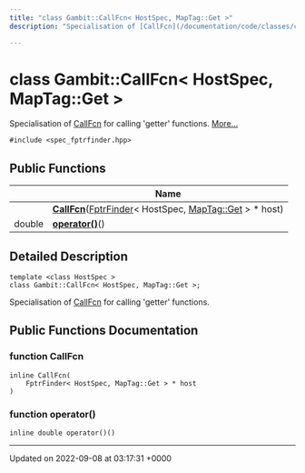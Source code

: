 ```yaml
---
title: "class Gambit::CallFcn< HostSpec, MapTag::Get >"
description: "Specialisation of [CallFcn](/documentation/code/classes/classgambit_1_1callfcn/) for calling 'getter' functions. "

---
```


# class Gambit::CallFcn< HostSpec, MapTag::Get >



Specialisation of [CallFcn](/documentation/code/classes/classgambit_1_1callfcn/) for calling 'getter' functions.  [More...](#detailed-description)


`#include <spec_fptrfinder.hpp>`

## Public Functions

|                | Name           |
| -------------- | -------------- |
| | **[CallFcn](/documentation/code/classes/classgambit_1_1callfcn_3_01hostspec_00_01maptag_1_1get_01_4/#function-callfcn)**([FptrFinder](/documentation/code/classes/classgambit_1_1fptrfinder/)< HostSpec, [MapTag::Get](/documentation/code/classes/structgambit_1_1maptag_1_1get/) > * host) |
| double | **[operator()](/documentation/code/classes/classgambit_1_1callfcn_3_01hostspec_00_01maptag_1_1get_01_4/#function-operator)**() |

## Detailed Description

```
template <class HostSpec >
class Gambit::CallFcn< HostSpec, MapTag::Get >;
```

Specialisation of [CallFcn](/documentation/code/classes/classgambit_1_1callfcn/) for calling 'getter' functions. 
## Public Functions Documentation

### function CallFcn

```
inline CallFcn(
    FptrFinder< HostSpec, MapTag::Get > * host
)
```


### function operator()

```
inline double operator()()
```


-------------------------------

Updated on 2022-09-08 at 03:17:31 +0000